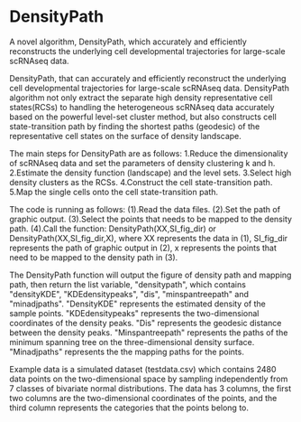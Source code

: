 # DensityPath
A novel algorithm, DensityPath, which accurately and efficiently reconstructs the underlying cell developmental trajectories for large-scale scRNAseq data.

DensityPath, that can accurately and efficiently reconstruct the underlying cell developmental trajectories for large-scale scRNAseq data. DensityPath algorithm not only extract the separate high density representative cell states(RCSs) to handling the heterogeneous scRNAseq data accurately based on the powerful level-set cluster method, but also constructs cell state-transition path by finding the shortest paths (geodesic) of the representative cell states on the surface of density landscape.

The main steps for DensityPath are as follows:
1.Reduce the dimensionality of scRNAseq data and set the parameters of density clustering k and h. 
2.Estimate the density function (landscape) and the level sets.
3.Select high density clusters as the RCSs.
4.Construct the cell state-transition path.
5.Map the single cells onto the cell state-transition path.

The code is running as follows:
(1).Read the data files.
(2).Set the path of graphic output.
(3).Select the points that needs to be mapped to the density path.
(4).Call the function: DensityPath(XX,SI_fig_dir) or DensityPath(XX,SI_fig_dir,X), where XX represents the data in (1), SI_fig_dir represents the path of graphic output in (2), x represents the points that need to be mapped to the density path in (3).


The DensityPath function will output the figure of density path and mapping path, then return the list variable, "densitypath", which contains "densityKDE", "KDEdensitypeaks", "dis", "minspantreepath" and "minadjpaths". 
"DensityKDE" represents the estimated density of the sample points.
"KDEdensitypeaks" represents the two-dimensional coordinates of the density peaks.
"Dis" represents the geodesic distance between the density peaks.
"Minspantreepath" represents the paths of the minimum spanning tree on the three-dimensional density surface.
"Minadjpaths" represents the the mapping paths for the points.


Example data is a simulated dataset (testdata.csv) which contains 2480 data points on the two-dimensional space by sampling independently from 7 classes of bivariate normal distributions. The data has 3 columns, the first two columns are the two-dimensional coordinates of the points, and the third column represents the categories that the points belong to.

